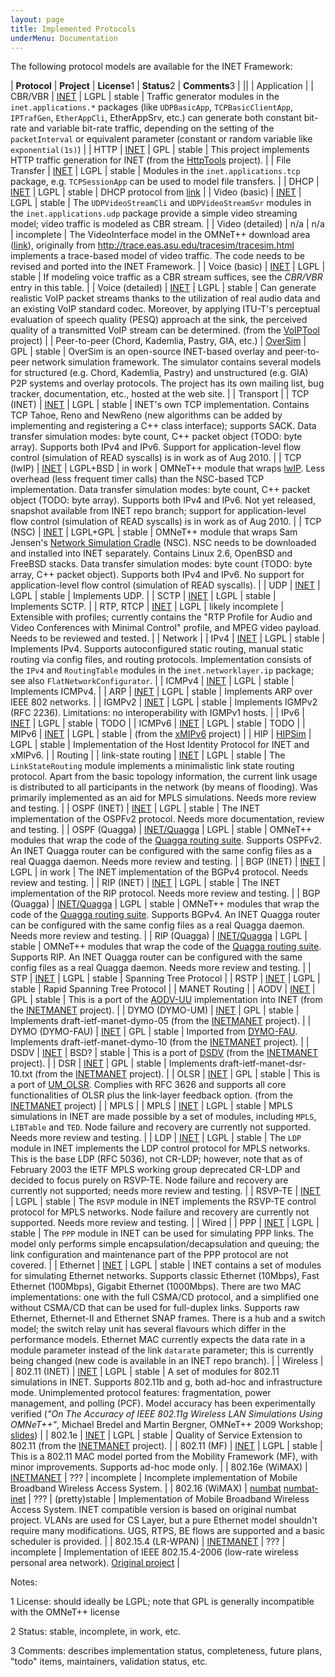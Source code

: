 ```yaml
---
layout: page
title: Implemented Protocols
underMenu: Documentation
---
```


The following protocol models are available for the INET Framework:

| **Protocol**                                      | **Project**                     | **License**1 | **Status**2       | **Comments**3                                                                                                                                                                                                                                                                                                                                                                                                                                                                                                                                                                                                                                                                                  |
||
| Application                                       |
| CBR/VBR                                           | [INET][1]                       | LGPL         | stable            | Traffic generator modules in the `inet.applications.*` packages (like `UDPBasicApp`, `TCPBasicClientApp`, `IPTrafGen`, `EtherAppCli`, EtherAppSrv, etc.) can generate both constant bit-rate and variable bit-rate traffic, depending on the setting of the `packetInterval` or equivalent parameter (constant or random variable like `exponential(1s)`)                                                                                                                                                                                                                                                                                                                                      |
| HTTP                                              | [INET][1]                       | GPL          | stable            | This project implements HTTP traffic generation for INET (from the [HttpTools][2] project).                                                                                                                                                                                                                                                                                                                                                                                                                                                                                                                                                                                                    |
| File Transfer                                     | [INET][1]                       | LGPL         | stable            | Modules in the `inet.applications.tcp` package, e.g. `TCPSessionApp` can be used to model file transfers.                                                                                                                                                                                                                                                                                                                                                                                                                                                                                                                                                                                      |
| DHCP                                              | [INET][1]                       | LGPL         | stable            | DHCP protocol from [link][3]                                                                                                                                                                                                                                                                                                                                                                                                                                                                                                                                                                                                                                                                   |
| Video (basic)                                     | [INET][1]                       | LGPL         | stable            | The `UDPVideoStreamCli` and `UDPVideoStreamSvr` modules in the `inet.applications.udp` package provide a simple video streaming model; video traffic is modeled as CBR stream.                                                                                                                                                                                                                                                                                                                                                                                                                                                                                                                 |
| Video (detailed)                                  | n/a                             | n/a          | incomplete        | The VideoInterface model in the OMNeT++ download area ([link][4]), originally from <http://trace.eas.asu.edu/tracesim/tracesim.html> implements a trace-based model of video traffic. The code needs to be revised and ported into the INET Framework.                                                                                                                                                                                                                                                                                                                                                                                                                                         |
| Voice (basic)                                     | [INET][1]                       | LGPL         | stable            | If modeling voice traffic as a CBR stream suffices, see the *CBR/VBR* entry in this table.                                                                                                                                                                                                                                                                                                                                                                                                                                                                                                                                                                                                     |
| Voice (detailed)                                  | [INET][1]                       | LGPL         | stable            | Can generate realistic VoIP packet streams thanks to the utilization of real audio data and an existing VoIP standard codec. Moreover, by applying ITU-T's perceptual evaluation of speech quality (PESQ) approach at the sink, the perceived quality of a transmitted VoIP stream can be determined. (from the [VoIPTool][5] project)                                                                                                                                                                                                                                                                                                                                                         |
| Peer-to-peer (Chord, Kademlia, Pastry, GIA, etc.) | [OverSim][6]                    | GPL          | stable            | OverSim is an open-source INET-based overlay and peer-to-peer network simulation framework. The simulator contains several models for structured (e.g. Chord, Kademlia, Pastry) and unstructured (e.g. GIA) P2P systems and overlay protocols. The project has its own mailing list, bug tracker, documentation, etc., hosted at the web site.                                                                                                                                                                                                                                                                                                                                                 |
| Transport                                         |
| TCP (INET)                                        | [INET][1]                       | LGPL         | stable            | INET's own TCP implementation. Contains TCP Tahoe, Reno and NewReno (new algorithms can be added by implementing and registering a C++ class interface); supports SACK. Data transfer simulation modes: byte count, C++ packet object (TODO: byte array). Supports both IPv4 and IPv6. Support for application-level flow control (simulation of READ syscalls) is in work as of Aug 2010.                                                                                                                                                                                                                                                                                                     |
| TCP (lwIP)                                        | [INET][1]                       | LGPL+BSD     | in work           | OMNeT++ module that wraps [lwIP][7]. Less overhead (less frequent timer calls) than the NSC-based TCP implementation. Data transfer simulation modes: byte count, C++ packet object (TODO: byte array). Supports both IPv4 and IPv6. Not yet released, snapshot available from INET repo branch; support for application-level flow control (simulation of READ syscalls) is in work as of Aug 2010.                                                                                                                                                                                                                                                                                           |
| TCP (NSC)                                         | [INET][1]                       | LGPL+GPL     | stable            | OMNeT++ module that wraps Sam Jensen's [Network Simulation Cradle][8] (NSC). NSC needs to be downloaded and installed into INET separately. Contains Linux 2.6, OpenBSD and FreeBSD stacks. Data transfer simulation modes: byte count (TODO: byte array, C++ packet object). Supports both IPv4 and IPv6. No support for application-level flow control (simulation of READ syscalls).                                                                                                                                                                                                                                                                                                        |
| UDP                                               | [INET][1]                       | LGPL         | stable            | Implements UDP.                                                                                                                                                                                                                                                                                                                                                                                                                                                                                                                                                                                                                                                                                |
| SCTP                                              | [INET][1]                       | LGPL         | stable            | Implements SCTP.                                                                                                                                                                                                                                                                                                                                                                                                                                                                                                                                                                                                                                                                               |
| RTP, RTCP                                         | [INET][1]                       | LGPL         | likely incomplete | Extensible with profiles; currently contains the "RTP Profile for Audio and Video Conferences with Minimal Control" profile, and MPEG video payload. Needs to be reviewed and tested.                                                                                                                                                                                                                                                                                                                                                                                                                                                                                                          |
| Network                                           |
| IPv4                                              | [INET][1]                       | LGPL         | stable            | Implements IPv4. Supports autoconfigured static routing, manual static routing via config files, and routing protocols. Implementation consists of the `IPv4` and `RoutingTable` modules in the `inet.networklayer.ip` package; see also `FlatNetworkConfigurator`.                                                                                                                                                                                                                                                                                                                                                                                                                            |
| ICMPv4                                            | [INET][1]                       | LGPL         | stable            | Implements ICMPv4.                                                                                                                                                                                                                                                                                                                                                                                                                                                                                                                                                                                                                                                                             |
| ARP                                               | [INET][1]                       | LGPL         | stable            | Implements ARP over IEEE 802 networks.                                                                                                                                                                                                                                                                                                                                                                                                                                                                                                                                                                                                                                                         |
| IGMPv2                                            | [INET][1]                       | LGPL         | stable            | Implements IGMPv2 (RFC 2236). Limitations: no interoperability with IGMPv1 hosts.                                                                                                                                                                                                                                                                                                                                                                                                                                                                                                                                                                                                              |
| IPv6                                              | [INET][1]                       | LGPL         | stable            | TODO                                                                                                                                                                                                                                                                                                                                                                                                                                                                                                                                                                                                                                                                                           |
| ICMPv6                                            | [INET][1]                       | LGPL         | stable            | TODO                                                                                                                                                                                                                                                                                                                                                                                                                                                                                                                                                                                                                                                                                           |
| MIPv6                                             | [INET][1]                       | LGPL         | stable            | (from the [xMIPv6][9] project)                                                                                                                                                                                                                                                                                                                                                                                                                                                                                                                                                                                                                                                                 |
| HIP                                               | [HIPSim][10]                    | LGPL         | stable            | Implementation of the Host Identity Protocol for INET and xMIPv6.                                                                                                                                                                                                                                                                                                                                                                                                                                                                                                                                                                                                                              |
| Routing                                           |
| link-state routing                                | [INET][1]                       | LGPL         | stable            | The `LinkStateRouting` module implements a minimalistic link state routing protocol. Apart from the basic topology information, the current link usage is distributed to all participants in the network (by means of flooding). Was primarily implemented as an aid for MPLS simulations. Needs more review and testing.                                                                                                                                                                                                                                                                                                                                                                      |
| OSPF (INET)                                       | [INET][1]                       | LGPL         | stable            | The INET implementation of the OSPFv2 protocol. Needs more documentation, review and testing.                                                                                                                                                                                                                                                                                                                                                                                                                                                                                                                                                                                                  |
| OSPF (Quagga)                                     | [INET/Quagga][11]               | LGPL         | stable            | OMNeT++ modules that wrap the code of the [Quagga routing suite][12]. Supports OSPFv2. An INET Quagga router can be configured with the same config files as a real Quagga daemon. Needs more review and testing.                                                                                                                                                                                                                                                                                                                                                                                                                                                                              |
| BGP (INET)                                        | [INET][1]                       | LGPL         | in work           | The INET implementation of the BGPv4 protocol. Needs review and testing.                                                                                                                                                                                                                                                                                                                                                                                                                                                                                                                                                                                                                       |
| RIP (INET)                                        | [INET][1]                       | LGPL         | stable            | The INET implementation of the RIP protocol. Needs more review and testing.                                                                                                                                                                                                                                                                                                                                                                                                                                                                                                                                                                                                                    |
| BGP (Quagga)                                      | [INET/Quagga][11]               | LGPL         | stable            | OMNeT++ modules that wrap the code of the [Quagga routing suite][12]. Supports BGPv4. An INET Quagga router can be configured with the same config files as a real Quagga daemon. Needs more review and testing.                                                                                                                                                                                                                                                                                                                                                                                                                                                                               |
| RIP (Quagga)                                      | [INET/Quagga][11]               | LGPL         | stable            | OMNeT++ modules that wrap the code of the [Quagga routing suite][12]. Supports RIP. An INET Quagga router can be configured with the same config files as a real Quagga daemon. Needs more review and testing.                                                                                                                                                                                                                                                                                                                                                                                                                                                                                 |
| STP                                               | [INET][1]                       | LGPL         | stable            | Spanning Tree Protocol                                                                                                                                                                                                                                                                                                                                                                                                                                                                                                                                                                                                                                                                         |
| RSTP                                              | [INET][1]                       | LGPL         | stable            | Rapid Spanning Tree Protocol                                                                                                                                                                                                                                                                                                                                                                                                                                                                                                                                                                                                                                                                   |
| MANET Routing                                     |
| AODV                                              | [INET][1]                       | GPL          | stable            | This is a port of the [AODV-UU][13] implementation into INET (from the [INETMANET][14] project).                                                                                                                                                                                                                                                                                                                                                                                                                                                                                                                                                                                               |
| DYMO (DYMO-UM)                                    | [INET][1]                       | GPL          | stable            | Implements draft-ietf-manet-dymo-05 (from the [INETMANET][14] project).                                                                                                                                                                                                                                                                                                                                                                                                                                                                                                                                                                                                                        |
| DYMO (DYMO-FAU)                                   | [INET][1]                       | GPL          | stable            | Imported from [DYMO-FAU][15]. Implements draft-ietf-manet-dymo-10 (from the [INETMANET][14] project).                                                                                                                                                                                                                                                                                                                                                                                                                                                                                                                                                                                          |
| DSDV                                              | [INET][1]                       | BSD?         | stable            | This is a port of [DSDV][16] (from the [INETMANET][14] project).                                                                                                                                                                                                                                                                                                                                                                                                                                                                                                                                                                                                                               |
| DSR                                               | [INET][1]                       | GPL          | stable            | Implements draft-ietf-manet-dsr-10.txt (from the [INETMANET][14] project).                                                                                                                                                                                                                                                                                                                                                                                                                                                                                                                                                                                                                     |
| OLSR                                              | [INET][1]                       | GPL          | stable            | This is a port of [UM_OLSR][17]. Complies with RFC 3626 and supports all core functionalities of OLSR plus the link-layer feedback option. (from the [INETMANET][14] project)                                                                                                                                                                                                                                                                                                                                                                                                                                                                                                                  |
| MPLS                                              |
| MPLS                                              | [INET][1]                       | LGPL         | stable            | MPLS simulations in INET are made possible by a set of modules, including `MPLS`, `LIBTable` and `TED`. Node failure and recovery are currently not supported. Needs more review and testing.                                                                                                                                                                                                                                                                                                                                                                                                                                                                                                  |
| LDP                                               | [INET][1]                       | LGPL         | stable            | The `LDP` module in INET implements the LDP control protocol for MPLS networks. This is the base LDP (RFC 5036), not CR-LDP; however, note that as of February 2003 the IETF MPLS working group deprecated CR-LDP and decided to focus purely on RSVP-TE. Node failure and recovery are currently not supported; needs more review and testing.                                                                                                                                                                                                                                                                                                                                                |
| RSVP-TE                                           | [INET][1]                       | LGPL         | stable            | The `RSVP` module in INET implements the RSVP-TE control protocol for MPLS networks. Node failure and recovery are currently not supported. Needs more review and testing.                                                                                                                                                                                                                                                                                                                                                                                                                                                                                                                     |
| Wired                                             |
| PPP                                               | [INET][1]                       | LGPL         | stable            | The `PPP` module in INET can be used for simulating PPP links. The model only performs simple encapsulation/decapsulation and queuing; the link configuration and maintenance part of the PPP protocol are not covered.                                                                                                                                                                                                                                                                                                                                                                                                                                                                        |
| Ethernet                                          | [INET][1]                       | LGPL         | stable            | INET contains a set of modules for simulating Ethernet networks. Supports classic Ethernet (10Mbps), Fast Ethernet (100Mbps), Gigabit Ethernet (1000Mbps). There are two MAC implementations: one with the full CSMA/CD protocol, and a simplified one without CSMA/CD that can be used for full-duplex links. Supports raw Ethernet, Ethernet-II and Ethernet SNAP frames. There is a hub and a switch model; the switch relay unit has several flavours which differ in the performance models. Ethernet MAC currently expects the data rate in a module parameter instead of the link `datarate` parameter; this is currently being changed (new code is available in an INET repo branch). |
| Wireless                                          |
| 802.11 (INET)                                     | [INET][1]                       | LGPL         | stable            | A set of modules for 802.11 simulations in INET. Supports 802.11b and g, both ad-hoc and infrastructure mode. Unimplemented protocol features: fragmentation, power management, and polling (PCF). Model accuracy has been experimentally verified (*"On The Accuracy of IEEE 802.11g Wireless LAN Simulations Using OMNeT++"*, Michael Bredel and Martin Bergner, OMNeT++ 2009 Workshop; [slides][18])                                                                                                                                                                                                                                                                                        |
| 802.1e                                            | [INET][1]                       | LGPL         | stable            | Quality of Service Extension to 802.11 (from the [INETMANET][14] project).                                                                                                                                                                                                                                                                                                                                                                                                                                                                                                                                                                                                                     |
| 802.11 (MF)                                       | [INET][1]                       | LGPL         | stable            | This is a 802.11 MAC model ported from the Mobility Framework (MF), with minor improvements. Supports ad-hoc mode only.                                                                                                                                                                                                                                                                                                                                                                                                                                                                                                                                                                        |
| 802.16e (WiMAX)                                   | [INETMANET][14]                 | ???          | incomplete        | Incomplete implementation of Mobile Broadband Wireless Access System.                                                                                                                                                                                                                                                                                                                                                                                                                                                                                                                                                                                                                          |
| 802.16 (WiMAX)                                    | [numbat][19]
[numbat-inet][20] | ???          | (pretty)stable    | Implementation of Mobile Broadband Wireless Access System. INET compatible version is based on original numbat project. VLANs are used for CS Layer, but a pure Ethernet model shouldn't require many modifications. UGS, RTPS, BE flows are supported and a basic scheduler is provided.                                                                                                                                                                                                                                                                                                                                                                                                      |
| 802.15.4 (LR-WPAN)                                | [INETMANET][14]                 | ???          | incomplete        | Implementation of IEEE 802.15.4-2006 (low-rate wireless personal area network). [Original project][21]                                                                                                                                                                                                                                                                                                                                                                                                                                                                                                                                                                                         |

Notes:

1 License: should ideally be LGPL; note that GPL is generally incompatible with the OMNeT++ license

2 Status: stable, incomplete, in work, etc.

3 Comments: describes implementation status, completeness, future plans, "todo" items, maintainers, validation status, etc.

 [1]: http://github.com/inet-framework/inet
 [2]: http://code.google.com/p/omnet-httptools
 [3]: http://github.com/jmaureir/DHCP/
 [4]: http://www.omnetpp.org/omnetpp/doc_details/2128-videointerface
 [5]: https://github.com/inet-framework/voiptool
 [6]: http://www.oversim.org
 [7]: http://www.sics.se/~adam/lwip
 [8]: http://research.wand.net.nz/software/nsc.php
 [9]: http://www.kn.e-technik.tu-dortmund.de/de/forschung/ausstattung/xmipv6.html
 [10]: http://www.ict-optimix.eu/index.php/HIPSim
 [11]: http://github.com/inet-framework/inet-quagga
 [12]: http://www.quagga.net
 [13]: http://sourceforge.net/projects/aodvuu
 [14]: http://github.com/inetmanet/inetmanet
 [15]: http://www7.informatik.uni-erlangen.de/~sommer/omnet/dymo/
 [16]: http://dsdv.8rf.com
 [17]: http://masimum.dif.um.es/?Software:UM-OLSR
 [18]: http://www.omnet-workshop.org/2009/docs/michael-bredel.pdf
 [19]: http://klub.com.pl/numbat/
 [20]: https://github.com/urban-1/numbat
 [21]: http://www7.informatik.uni-erlangen.de/~fengchen/omnet/802154/